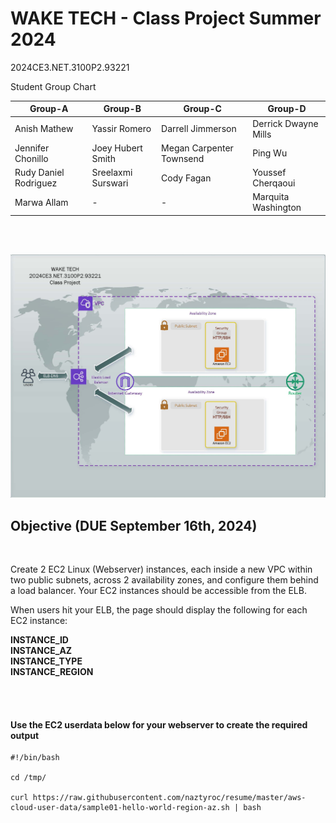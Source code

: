 # WAKE TECH - Class Project Summer 2024
2024CE3.NET.3100P2.93221

Student Group Chart

| Group-A                | Group-B            | Group-C                  | Group-D               |
|------------------------|--------------------|--------------------------|-----------------------|
| Anish Mathew           | Yassir Romero      | Darrell Jimmerson        | Derrick Dwayne Mills  |
| Jennifer Chonillo      | Joey Hubert Smith  | Megan Carpenter Townsend | Ping Wu               |
| Rudy Daniel Rodriguez  | Sreelaxmi Surswari | Cody Fagan               | Youssef Cherqaoui     |
| Marwa Allam            | -                  | -                        | Marquita Washington   |

<br />
 <br />

![](Class_Project_v3_Summer.jpg)

## Objective (DUE September 16th, 2024)
<br />

Create 2 EC2 Linux (Webserver) instances, each inside a new VPC within two public subnets, across 2 availability zones, and configure them behind a load balancer. Your EC2 instances should be accessible from the ELB.
 <br />

When users hit your ELB, the page should display the following for each EC2 instance:

**INSTANCE_ID<br />
INSTANCE_AZ<br />
INSTANCE_TYPE<br />
INSTANCE_REGION<br />**

<br />
 <br />

####  Use the EC2 userdata below for your webserver to create the required output

```
#!/bin/bash

cd /tmp/

curl https://raw.githubusercontent.com/naztyroc/resume/master/aws-cloud-user-data/sample01-hello-world-region-az.sh | bash
```
